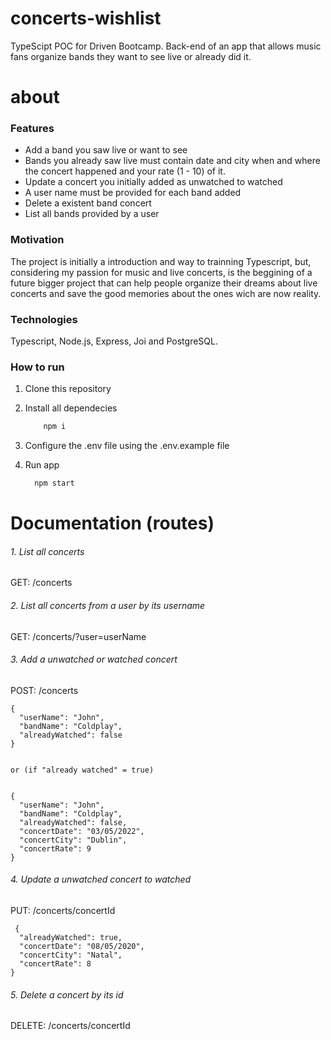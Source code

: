 # concerts-wishlist
TypeScipt POC for Driven Bootcamp. Back-end of an app that allows music fans organize bands they want to see live or already did it. 

# about
<h3>Features</h3>

  * Add a band you saw live or want to see
  * Bands you already saw live must contain date and city when and where the concert happened and your rate (1 - 10) of it.
  * Update a concert you initially added as unwatched to watched
  * A user name must be provided for each band added
  * Delete a existent band concert
  * List all bands provided by a user

<h3>Motivation</h3>

  The project is initially a introduction and way to trainning Typescript, but, considering my passion for music and live concerts, is the beggining of a future bigger 
  project that can help people organize their dreams about live concerts and save the good memories about the ones wich are now reality.

<h3>Technologies</h3>

  Typescript, Node.js, Express, Joi and PostgreSQL.

<h3>How to run</h3>

  1. Clone this repository
  2. Install all dependecies
  
       ```bash
           npm i
        ```
        
  3. Configure the .env file using the .env.example file
  4. Run app
  
      ```bash
        npm start
      ```
  
  # Documentation (routes)
<h6>1. List all concerts </h6>
  
  GET: /concerts
  
<h6>2. List all concerts from a user by its username </h6>
  
  GET: /concerts/?user=userName
  
<h6>3. Add a unwatched or watched concert</h6>
  
  POST: /concerts
  
    {
      "userName": "John",
      "bandName": "Coldplay",
      "alreadyWatched": false
    }
    
    
    or (if "already watched" = true)
    
    
    {
      "userName": "John",
      "bandName": "Coldplay",
      "alreadyWatched": false,
      "concertDate": "03/05/2022",
      "concertCity": "Dublin",
      "concertRate": 9
    }
    
<h6>4. Update a unwatched concert to watched</h6>
    
   PUT: /concerts/concertId
    
     { 
      "alreadyWatched": true,
      "concertDate": "08/05/2020",
      "concertCity": "Natal",
      "concertRate": 8
    }
   
 <h6>5. Delete a concert by its id</h6>
   
   DELETE: /concerts/concertId
